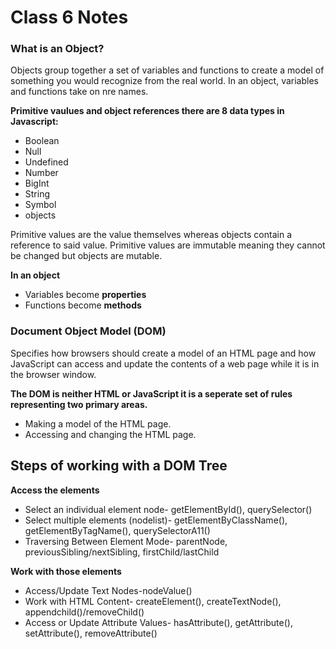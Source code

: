 # Class 6 Notes

### What is an Object?

Objects group together a set of variables and functions to create a model of something you would recognize from the real world. In an object, variables and functions take on nre names.

**Primitive vaulues and object references there are 8 data types in Javascript:**

- Boolean
- Null
- Undefined
- Number
- BigInt
- String
- Symbol
- objects

Primitive values are the value themselves whereas objects contain a reference to said value. Primitive values are immutable meaning they cannot be changed but objects are mutable.

**In an object**

- Variables become **properties**
- Functions become **methods**

### Document Object Model (DOM)

Specifies how browsers should create a model of an HTML page and how JavaScript can access and update the contents of a web page while it is in the browser window.

**The DOM is neither HTML or JavaScript it is a seperate set of rules representing two primary areas.**

- Making a model of the HTML page.
- Accessing and changing the HTML page.

## Steps of working with a DOM Tree
**Access the elements**
- Select an individual element node- getElementById(), querySelector()
- Select multiple elements (nodelist)- getElementByClassName(), getElementByTagName(), querySelectorA11()
- Traversing Between Element Mode- parentNode, previousSibling/nextSibling, firstChild/lastChild

**Work with those elements**
- Access/Update Text Nodes-nodeValue()
- Work with HTML Content- createElement(), createTextNode(), appendchild()/removeChild()
- Access or Update Attribute Values- hasAttribute(), getAttribute(), setAttribute(), removeAttribute()